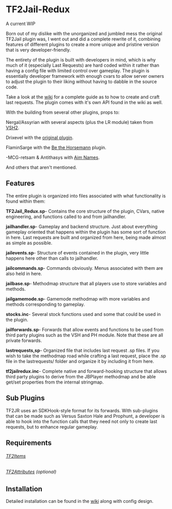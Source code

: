 # TF2Jail-Redux #
A current WIP

Born out of my dislike with the unorganized and jumbled mess the original TF2Jail plugin was, I went out and did a complete rewrite of it, combining features of different plugins to create a more unique and pristine version that is very developer-friendly.

The entirety of the plugin is built with developers in mind, which is why much of it (especially Last Requests) are hard coded within it rather than having a config file with limited control over gameplay. The plugin is essentially developer framework with enough cvars to allow server owners to adjust the plugin to their liking without having to dabble in the source code.

Take a look at the [wiki](https://github.com/Scags/TF2-Jailbreak-Redux/wiki) for a complete guide as to how to create and craft last requests. The plugin comes with it's own API found in the wiki as well.

With the building from several other plugins, props to:

  Nergal/Assyrian with several aspects (plus the LR module) taken from [VSH2](https://forums.alliedmods.net/showthread.php?t=286701).
  
  Drixevel with the [original plugin](https://forums.alliedmods.net/showthread.php?p=2015905).
  
  FlaminSarge with the [Be the Horsemann](https://forums.alliedmods.net/showthread.php?t=166819) plugin.
  
  -MCG-retsam & Antithasys with [Aim Names](https://forums.alliedmods.net/showthread.php?t=114586).
  
  And others that aren't mentioned.

## Features ##
The entire plugin is organized into files associated with what functionality is found within them:

  **TF2Jail_Redux.sp**- Contains the core structure of the plugin, CVars, native engineering, and functions called to and from jailhandler.
  
  **jailhandler.sp**- Gameplay and backend structure. Just about everything gameplay oriented that happens within the plugin has some sort of function in here. Last requests are built and organized from here, being made almost as simple as possible.
  
  **jailevents.sp**- Structure of events contained in the plugin, very little happens here other than calls to jailhandler.
  
  **jailcommands.sp**- Commands obviously. Menus associated with them are also held in here.
  
  **jailbase.sp**- Methodmap structure that all players use to store variables and methods.
  
  **jailgamemode.sp**- Gamemode methodmap with more variables and methods corresponding to gameplay.
  
  **stocks.inc**- Several stock functions used and some that could be used in the plugin.
  
  **jailforwards.sp**- Forwards that allow events and functions to be used from third party plugins such as the VSH and PH module. Note that these are all private forwards.
  
  **lastrequests,sp**- Organized file that includes last request .sp files. If you wish to take the methodmap road while crafting a last request, place the .sp file in the lastrequests/ folder and organize it by including it from here.
  
  **tf2jailredux.inc**- Complete native and forward-hooking structure that allows third party plugins to derive from the JBPlayer methodmap and be able get/set properties from the internal stringmap.
  
  
## Sub Plugins ##
TF2JR uses an SDKHook-style format for its forwards. With sub-plugins that can be made such as Versus Saxton Hale and Prophunt, a developer is able to hook into the function calls that they need not only to create last requests, but to enhance regular gameplay. 

## Requirements ##

###### [TF2Items](https://forums.alliedmods.net/showthread.php?p=1050170) ######

###### [TF2Attributes](https://forums.alliedmods.net/showthread.php?t=210221) (optional) ######

## Installation ##
Detailed installation can be found in the [wiki](https://github.com/Scags/TF2-Jailbreak-Redux/wiki/Installation-Guide) along with config design.
